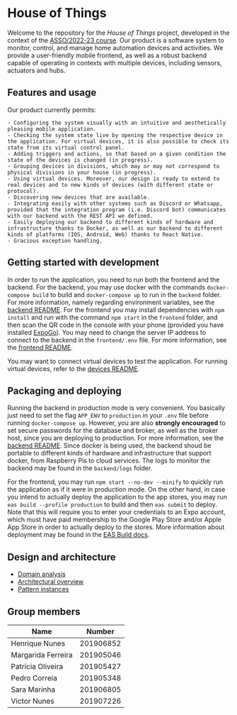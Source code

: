 # House of Things

Welcome to the repository for the _House of Things_ project, developed in the context of the [ASSO/2022-23 course](https://sigarra.up.pt/feup/pt/ucurr_geral.ficha_uc_view?pv_ocorrencia_id=501938). Our product is a software system to monitor, control, and manage home automation devices and activities. We provide a user-friendly mobile frontend, as well as a robust backend capable of operating in contexts with multiple devices, including sensors, actuators and hubs.

<!-- Explain here in one or two sentences what are the goals of your product. --> 

## Features and usage

Our product currently permits:

    - Configuring the system visually with an intuitive and aesthetically pleasing mobile application.
    - Checking the system state live by opening the respective device in the application. For virtual devices, it is also possible to check its state from its virtual control panel.
    - Adding triggers and actions, so that based on a given condition the state of the devices is changed (in progress).
    - Grouping devices in divisions, which may or may not correspond to physical divisions in your house (in progress).
    - Using virtual devices. Moreover, our design is ready to extend to real devices and to new kinds of devices (with different state or protocol).
    - Discovering new devices that are available.
    - Integrating easily with other systems such as Discord or Whatsapp, provided that the integration program (i.e. Discord bot) communicates with our backend with the REST API we defined.
    - Easily deploying our backend to different kinds of hardware and infrastructure thanks to Docker, as well as our backend to different kinds of platforms (IOS, Android, Web) thanks to React Native.
    - Gracious exception handling.

<!-- Enumerate and describe the features (functional requirements) that your product currently provides -->

<!-- Briefly explain how to use your software from the standpoint of its users. This can include a short video, one or two screenshots, and a textual explanation.-->

## Getting started with development

<!-- Very briefly explain how to build, run the tests and run the application itself in a development environment. -->

In order to run the application, you need to run both the frontend and the backend. For the backend, you may use docker with the commands `docker-compose build` to build and `docker-compose up` to run in the `backend` folder. For more information, namely regarding environment variables, see the [backend README](backend/README.md). For the frontend you may install dependencies with `npm install` and run with the command `npm start` in the `frontend` folder, and then scan the QR code in the console with your phone (provided you have installed [ExpoGo](https://expo.dev/client)). You may need to change the server IP address to connect to the backend in the `frontend/.env` file. For more information, see the [frontend README](frontend/README.md).

You may want to connect virtual devices to test the application. For running virtual devices, refer to the [devices README](devices/README.md).

## Packaging and deploying

Running the backend in production mode is very convenient. You basically just need to set the flag `APP_ENV` to `production` in your `.env` file before running `docker-compose up`. However, you are also **strongly encouraged** to set secure passwords for the database and broker, as well as the broker host, since you are deploying to production. For more information, see the [backend README](backend/README.md). Since docker is being used, the backend shoud be portable to different kinds of hardware and infrastructure that support docker, from Raspberry Pis to cloud services. The logs to monitor the backend may be found in the `backend/logs` folder.

For the frontend, you may run `npm start --no-dev --minify` to quickly run the application as if it were in production mode. On the other hand, in case you intend to actually deploy the application to the app stores, you may run `eas build --profile production` to build and then `eas submit` to deploy. Note that this will require you to enter your credentials to an Expo account, which must have paid membership to the Google Play Store and/or Apple App Store in order to actually deploy to the stores. More information about deployment may be found in the [EAS Build docs](https://docs.expo.dev/build/introduction).

## Design and architecture

 * [Domain analysis](docs/domain-analysis.md) <!-- Includes description of the domain, illustrated by a domain model (UML class diagram). -->
 * [Architectural overview](docs/architectural-overview.md) <!-- Includes description of the architecture, illustrated by architectural diagrams (UML component and/or deployment diagrams). The description should enumerate and describe the quality attributes (non-functional requirements) that your product currently provides, and how does that relate to the architecture. -->
 * [Pattern instances](docs/pattern-instances.md) <!-- See sample file for further instructions -->

## Group members

| Name                  | Number    |
| --------------------- | --------- |
| Henrique Nunes        | 201906852 |
| Margarida Ferreira    | 201905046 |
| Patrícia Oliveira     | 201905427 |
| Pedro Correia         | 201905348 |
| Sara Marinha          | 201906805 |
| Victor Nunes          | 201907226 |

